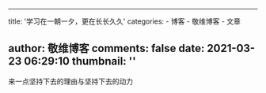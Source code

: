 
---
title: '学习在一朝一夕，更在长长久久'
categories: 
    - 博客
    - 敬维博客
    - 文章

author: 敬维博客
comments: false
date: 2021-03-23 06:29:10
thumbnail: ''
---

<div>   
来一点坚持下去的理由与坚持下去的动力  
</div>
            